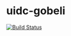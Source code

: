 # uidc-gobeli
[![Build Status](https://travis-ci.org/gobeli/uidc-gobeli.svg?branch=master)](https://travis-ci.org/gobeli/uidc-gobeli)
